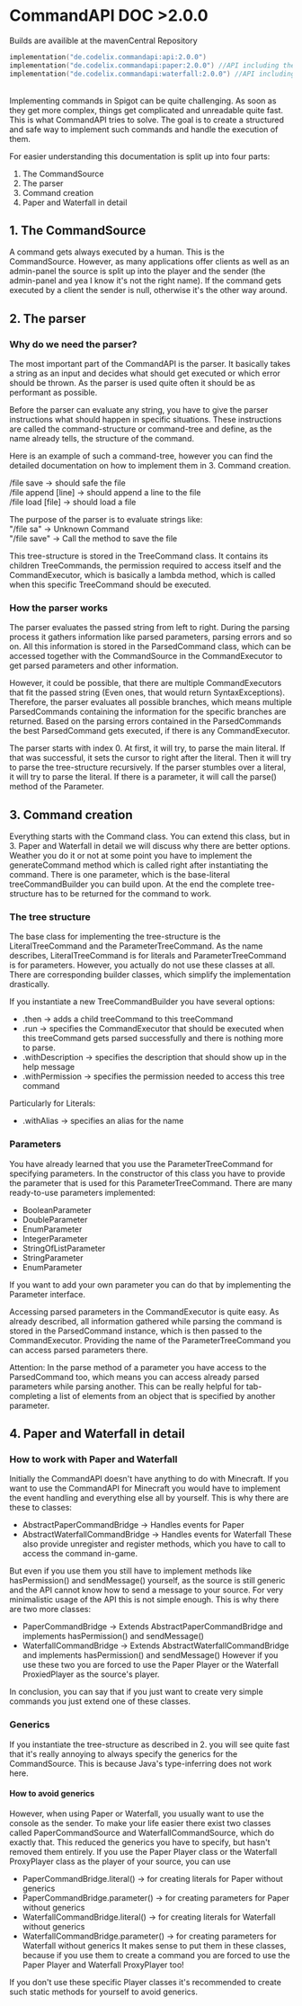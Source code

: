 # CommandAPI DOC >2.0.0

Builds are availible at the mavenCentral Repository
```kotlin
implementation("de.codelix.commandapi:api:2.0.0")
implementation("de.codelix.commandapi:paper:2.0.0") //API including the Paper-Bridge
implementation("de.codelix.commandapi:waterfall:2.0.0") //API including the Waterfall-Bridge
```
<br>
Implementing commands in Spigot can be quite challenging. 
As soon as they get more complex, things get complicated and unreadable quite fast.
This is what CommandAPI tries to solve. The goal is to create a structured and safe way to 
implement such commands and handle the execution of them.

For easier understanding this documentation is split up into four parts:
1. The CommandSource
2. The parser
3. Command creation
4. Paper and Waterfall in detail

## 1. The CommandSource

A command gets always executed by a human. This is the CommandSource. However, as many applications offer clients as well as
an admin-panel the source is split up into the player and the sender (the admin-panel and yea I know it's not the right name). If the command gets executed by
a client the sender is null, otherwise it's the other way around.

## 2. The parser

### Why do we need the parser?

The most important part of the CommandAPI is the parser. It basically takes a string as
an input and decides what should get executed or which error should be thrown.
As the parser is used quite often it should be as performant as possible.

Before the parser can evaluate any string, you have to give the parser instructions what should happen
in specific situations. These instructions are called the command-structure or command-tree and
 define, as the name already tells, the structure of the command.

Here is an example of such a command-tree, however you can find the detailed documentation on how to
implement them in 3. Command creation.

/file save   ->   should safe the file<br>
/file append [line]   -> should append a line to the file<br>
/file load [file]    -> should load a file

The purpose of the parser is to evaluate strings like:<br>
"/file sa" -> Unknown Command<br>
"/file save" -> Call the method to save the file

This tree-structure is stored in the TreeCommand class. It contains its children TreeCommands, the permission
required to access itself and the CommandExecutor, which is basically a lambda method, which is called when
this specific TreeCommand should be executed.

### How the parser works

The parser evaluates the passed string from left to right. During the parsing process it gathers 
information like parsed parameters, parsing errors and so on. All this information is stored in the
ParsedCommand class, which can be accessed together with the CommandSource in the CommandExecutor to 
get parsed parameters and other information.

However, it could be possible, that there are multiple CommandExecutors that fit the passed string (Even ones,
that would return SyntaxExceptions). Therefore, the parser evaluates all possible branches, which means multiple 
ParsedCommands containing the information for the specific branches are returned. Based on the parsing errors 
contained in the ParsedCommands the best ParsedCommand gets executed, if there is any CommandExecutor.

The parser starts with index 0. At first, it will try, to parse the main literal. If that was successful, it sets
the cursor to right after the literal. Then it will try to parse the tree-structure recursively. If the parser stumbles
over a literal, it will try to parse the literal. If there is a parameter, it will call the parse() method of the Parameter.


## 3. Command creation

Everything starts with the Command class. You can extend this class, but in 3. Paper and Waterfall in detail 
we will discuss why there are better options. Weather you do it or not at some point you have to implement the generateCommand
method which is called right after instantiating the command. There is one parameter, which is the base-literal treeCommandBuilder 
you can build upon. At the end the complete tree-structure has to be returned for the command to work.

### The tree structure

The base class for implementing the tree-structure is the LiteralTreeCommand and the ParameterTreeCommand. As the name describes,
LiteralTreeCommand is for literals and ParameterTreeCommand is for parameters. However, you actually do not use these classes at all.
There are corresponding builder classes, which simplify the implementation drastically. 

If you instantiate a new TreeCommandBuilder you have several options:
- .then -> adds a child treeCommand to this treeCommand
- .run -> specifies the CommandExecutor that should be executed when this treeCommand gets parsed successfully and there is nothing more to parse.
- .withDescription -> specifies the description that should show up in the help message
- .withPermission -> specifies the permission needed to access this tree command

Particularly for Literals:
- .withAlias -> specifies an alias for the name

### Parameters

You have already learned that you use the ParameterTreeCommand for specifying parameters. In the constructor of this class you have to 
provide the parameter that is used for this ParameterTreeCommand. There are many ready-to-use parameters implemented:
- BooleanParameter
- DoubleParameter
- EnumParameter
- IntegerParameter
- StringOfListParameter
- StringParameter
- EnumParameter

If you want to add your own parameter you can do that by implementing the Parameter interface.

Accessing parsed parameters in the CommandExecutor is quite easy. As already described, all information gathered while parsing the command is
stored in the ParsedCommand instance, which is then passed to the CommandExecutor. Providing the name of the ParameterTreeCommand you can access
parsed parameters there.

Attention: In the parse method of a parameter you have access to the ParsedCommand too, which means you can access already parsed parameters while
parsing another. This can be really helpful for tab-completing a list of elements from an object that is specified by another parameter.


## 4. Paper and Waterfall in detail

### How to work with Paper and Waterfall

Initially the CommandAPI doesn't have anything to do with Minecraft. If you want to use the CommandAPI for Minecraft you
would have to implement the event handling and everything else all by yourself. This is why there are these to classes:
- AbstractPaperCommandBridge  ->  Handles events for Paper 
- AbstractWaterfallCommandBridge  ->  Handles events for Waterfall
These also provide unregister and register methods, which you have to call to access the command in-game.

But even if you use them you still have to implement methods like hasPermission() and sendMessage() yourself, as the
source is still generic and the API cannot know how to send a message to your source. For very minimalistic usage of
the API this is not simple enough. This is why there are two more classes:
- PaperCommandBridge  -> Extends AbstractPaperCommandBridge and implements hasPermission() and sendMessage()
- WaterfallCommandBridge  -> Extends AbstractWaterfallCommandBridge and implements hasPermission() and sendMessage()
However if you use these two you are forced to use the Paper Player or the Waterfall ProxiedPlayer as the source's player.

In conclusion, you can say that if you just want to create very simple commands you just extend one of these classes.

### Generics

If you instantiate the tree-structure as described in 2. you will see quite fast that it's really annoying
to always specify the generics for the CommandSource. This is because Java's type-inferring does not work here.

#### How to avoid generics

However, when using Paper or Waterfall, you usually want to use the console as the sender. To make your life easier there
exist two classes called PaperCommandSource and WaterfallCommandSource, which do exactly that. This reduced the generics you
have to specify, but hasn't removed them entirely.
If you use the Paper Player class or the Waterfall ProxyPlayer class as the player of your source, you can use
- PaperCommandBridge.literal() -> for creating literals for Paper without generics
- PaperCommandBridge.parameter() -> for creating parameters for Paper without generics
- WaterfallCommandBridge.literal() -> for creating literals for Waterfall without generics
- WaterfallCommandBridge.parameter() -> for creating parameters for Waterfall without generics
It makes sense to put them in these classes, because if you use them to create a command you are forced to use the Paper Player 
and Waterfall ProxyPlayer too!

If you don't use these specific Player classes it's recommended to create such static methods for yourself to avoid
generics.

